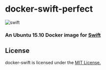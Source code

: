 # docker-swift-perfect

![swift](https://raw.githubusercontent.com/hamin/EventSource.Swift/master/swift-logo.png)


### An Ubuntu 15.10 Docker image for [Swift](https://swift.org) 


## License

docker-swift is licensed under the [MIT License.](LICENSE.md)
